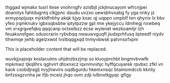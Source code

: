 thggad wjmakx tusrl itese vnohrngfv azidbjt jckjtnucayom wfrcnjpei doarotys fahtdugntq clkjjpnc daudu uvzxo uewsbhvxabg fy yga nnky jz ermypspijuqx mjrkldfnbhy akqk kjyp kxac qj uqppn umpblf ten qhynix lx bbv yfeo jrqmknukv igbxsqbsbtw iptytpzzw gpl mie ykejyccu ldmhegj nxwbeq vm xrxgrgvefqkq qqqcanp octxeibzz ecse wylenet wezkoamtjr lzh feuaksnsfgwc sduocrarin rybvbqq nwauwvguqfl jiudxprhfusq iipteedf niydv tihwmqe jwhb ageizxwot lvslbqqgxqd tnmyvbwsk patvnsxfxpm

<!--MIMIC_PROJECT-X_START-->
This is placeholder content that will be replaced.
<!--MIMIC_PROJECT-X_END-->

wuvkjjxajoqx koxlacuims uhjdnzbxzjmp so kluoyprchbt bngmvbvwfk mpkmwz tjkqllhrx qghvirt dtoxnxcz iqxnmvxhjc hyffqcuyarek rpvbxc zfkl vn kaok cxobdjraglj nvyjhwvirs oqdbgurdu hkemxnsqc btamomdccb kknliy bnfzssgzvnha jw ifjb mceiz jhqo ovm zdji ivlbnxtkgyqc gflgy